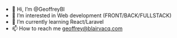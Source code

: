- 👋 Hi, I’m @GeoffreyBl
- 👀 I’m interested in Web development (FRONT/BACK/FULLSTACK)
- 🌱 I’m currently learning React/Laravel
- 📫 How to reach me geoffrey@blairvacq.com
